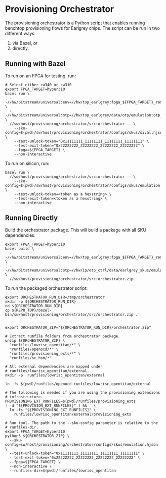 # Provisioning Orchestrator

The provisioning orchestrator is a Python script that enables running benchtop
provisioning flows for Earlgrey chips. The script can be run in two different
ways:
1. via Bazel, or
2. directly.

## Running with Bazel

To run on an FPGA for testing, run:

```
# Select either cw340 or cw310
export FPGA_TARGET=hyper310
bazel run \
  --//hw/bitstream/universal:env=//hw/top_earlgrey:fpga_${FPGA_TARGET}_rom_with_fake_keys \
  --//hw/bitstream/universal:otp=//hw/top_earlgrey/data/otp/emulation:otp_img_test_unlocked0_manuf_empty \
  //sw/host/provisioning/orchestrator/src:orchestrator -- \
    --sku-config=$(pwd)/sw/host/provisioning/orchestrator/configs/skus/sival.hjson \
    --test-unlock-token="0x11111111_11111111_11111111_11111111" \
    --test-exit-token="0x22222222_22222222_22222222_22222222" \
    --fpga=${FPGA_TARGET} \
    --non-interactive
```

To run on silicon, run:

```
bazel run \
  //sw/host/provisioning/orchestrator/src:orchestrator -- \
    --sku-config=$(pwd)/sw/host/provisioning/orchestrator/configs/skus/emulation.hjson \
    --test-unlock-token=<token as a hexstring> \
    --test-exit-token=<token as a hexstring> \
    --non-interactive
```

## Running Directly

Build the orchestrator package. This will build a package with all SKU
dependencies.

```
export FPGA_TARGET=hyper310
bazel build \
  --//hw/bitstream/universal:env=//hw/top_earlgrey:fpga_${FPGA_TARGET}_rom_with_fake_keys \
  --//hw/bitstream/universal:otp=//hw/ip/otp_ctrl/data/earlgrey_skus/emulation:otp_img_test_unlocked0_manuf_empty \
  //sw/host/provisioning/orchestrator/src:orchestrator.zip
```

To run the packaged orchestrator script:

```
export ORCHESTRATOR_RUN_DIR=/tmp/orchestrator
mkdir -p ${ORCHESTRATOR_RUN_DIR}
cd ${ORCHESTRATOR_RUN_DIR}
cp ${REPO_TOP}/bazel-bin/sw/host/provisioning/orchestrator/src/orchestrator.zip .


export ORCHESTRATOR_ZIP="${ORCHESTRATOR_RUN_DIR}/orchestrator.zip"

# Extract runfile folders from orchestrator package.
unzip ${ORCHESTRATOR_ZIP} \
  "runfiles/lowrisc_opentitan/*" \
  "runfiles/openocd/*" \
  "runfiles/provisioning_exts/*" \
  "runfiles/sc_hsm/*"

# All external dependencies are mapped under
# runfiles/lowrisc_opentitan/external.
mkdir -p  runfiles/lowrisc_opentitan/external

ln -fs $(pwd)/runfiles/openocd runfiles/lowrisc_opentitan/external

# The following is needed if you are using the provisioning extensions
# infrastructure.
PROVISIONING_EXT_RUNFILES=$(pwd)/runfiles/provisioning_exts
[ -d "${PROVISION_EXT_RUNFILES}" ] &&   \
  ln -fs "${PROVISIONING_EXT_RUNFILES}" \
    runfiles/lowrisc_opentitan/external/provisioning_exts

# Run tool. The path to the --sku-config parameter is relative to the
# runfiles-dir.
export FPGA_TARGET=hyper310
python3 ${ORCHESTRATOR_ZIP} \
  --sku-config=sw/host/provisioning/orchestrator/configs/skus/emulation.hjson \
  --test-unlock-token="0x11111111_11111111_11111111_11111111" \
  --test-exit-token="0x22222222_22222222_22222222_22222222" \
  --fpga=${FPGA_TARGET} \
  --non-interactive \
  --runfiles-dir=$(pwd)/runfiles/lowrisc_opentitan
```
